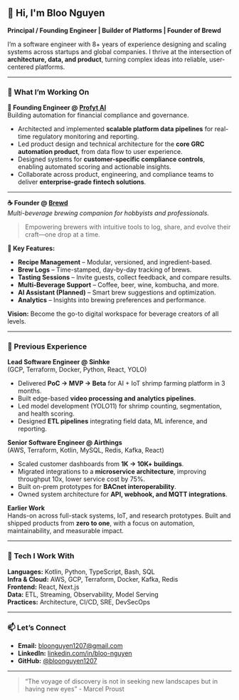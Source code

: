 <!--
**bloonguyen1207/bloonguyen1207** is a ✨ _special_ ✨ repository because its `README.md` (this file) appears on your GitHub profile.

Here are some ideas to get you started:

- 🔭 I’m currently working on ...
- 🌱 I’m currently learning ...
- 👯 I’m looking to collaborate on ...
- 🤔 I’m looking for help with ...
- 💬 Ask me about ...
- 📫 How to reach me: ...
- 😄 Pronouns: ...
- ⚡ Fun fact: ...
-->

## 👋 Hi, I'm Bloo Nguyen  
**Principal / Founding Engineer | Builder of Platforms | Founder of Brewd**

I’m a software engineer with 8+ years of experience designing and scaling systems across startups and global companies. I thrive at the intersection of **architecture, data, and product**, turning complex ideas into reliable, user-centered platforms.

---

### 💼 What I’m Working On

**🏦 Founding Engineer @ [Profyt AI](https://profyt.ai)**  
Building automation for financial compliance and governance.  

- Architected and implemented **scalable platform data pipelines** for real-time regulatory monitoring and reporting.  
- Led product design and technical architecture for the **core GRC automation product**, from data flow to user experience.  
- Designed systems for **customer-specific compliance controls**, enabling automated scoring and actionable insights.  
- Collaborate across product, engineering, and compliance teams to deliver **enterprise-grade fintech solutions**.

---

**☕ Founder @ [Brewd](https://brewd.space)**  
*Multi-beverage brewing companion for hobbyists and professionals.*  

> Empowering brewers with intuitive tools to log, share, and evolve their craft—one drop at a time.

**🌟 Key Features:**  
- **Recipe Management** – Modular, versioned, and ingredient-based.  
- **Brew Logs** – Time-stamped, day-by-day tracking of brews.  
- **Tasting Sessions** – Invite guests, collect feedback, and compare results.  
- **Multi-Beverage Support** – Coffee, beer, wine, kombucha, and more.  
- **AI Assistant (Planned)** – Smart brew suggestions and optimization.  
- **Analytics** – Insights into brewing preferences and performance.  

**Vision:** Become the go-to digital workspace for beverage creators of all levels.

---

### 🚀 Previous Experience

**Lead Software Engineer @ Sinhke**  
(GCP, Terraform, Docker, Python, React, YOLO)  
- Delivered **PoC → MVP → Beta** for AI + IoT shrimp farming platform in 3 months. 
- Built edge-based **video processing and analytics pipelines**.  
- Led model development (YOLO11) for shrimp counting, segmentation, and health scoring.  
- Designed **ETL pipelines** integrating field data, ML inference, and reporting.

**Senior Software Engineer @ Airthings**  
(AWS, Terraform, Kotlin, MySQL, Redis, Kafka, React)  
- Scaled customer dashboards from **1K → 10K+ buildings**.  
- Migrated integrations to a **microservice architecture**, improving throughput 10x, lower service cost by 75%.  
- Built on-prem prototypes for **BACnet interoperability**.  
- Owned system architecture for **API, webhook, and MQTT integrations**.  

**Earlier Work**  
Hands-on across full-stack systems, IoT, and research prototypes. Built and shipped products from **zero to one**, with a focus on automation, maintainability, and measurable impact.

---

### 🧰 Tech I Work With
**Languages:** Kotlin, Python, TypeScript, Bash, SQL  
**Infra & Cloud:** AWS, GCP, Terraform, Docker, Kafka, Redis  
**Frontend:** React, Next.js  
**Data:** ETL, Streaming, Observability, Model Serving  
**Practices:** Architecture, CI/CD, SRE, DevSecOps  

---

### 📫 Let’s Connect
- **Email:** [bloonguyen1207@gmail.com](mailto:bloonguyen1207@gmail.com)  
- **LinkedIn:** [linkedin.com/in/bloo-nguyen](https://www.linkedin.com/in/bloo-nguyen/)  
- **GitHub:** [@bloonguyen1207](https://github.com/bloonguyen1207)

---

> “The voyage of discovery is not in seeking new landscapes but in having new eyes” - Marcel Proust

